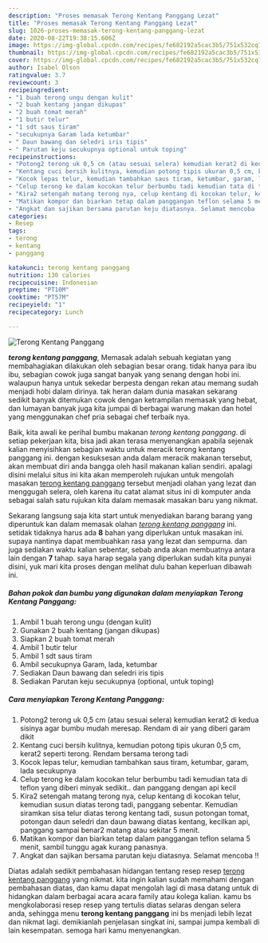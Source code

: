 ```yaml
---
description: "Proses memasak Terong Kentang Panggang Lezat"
title: "Proses memasak Terong Kentang Panggang Lezat"
slug: 1026-proses-memasak-terong-kentang-panggang-lezat
date: 2020-08-22T19:38:15.606Z
image: https://img-global.cpcdn.com/recipes/fe682192a5cac3b5/751x532cq70/terong-kentang-panggang-foto-resep-utama.jpg
thumbnail: https://img-global.cpcdn.com/recipes/fe682192a5cac3b5/751x532cq70/terong-kentang-panggang-foto-resep-utama.jpg
cover: https://img-global.cpcdn.com/recipes/fe682192a5cac3b5/751x532cq70/terong-kentang-panggang-foto-resep-utama.jpg
author: Isabel Olson
ratingvalue: 3.7
reviewcount: 3
recipeingredient:
- "1 buah terong ungu dengan kulit"
- "2 buah kentang jangan dikupas"
- "2 buah tomat merah"
- "1 butir telur"
- "1 sdt saus tiram"
- "secukupnya Garam lada ketumbar"
- " Daun bawang dan seledri iris tipis"
- " Parutan keju secukupnya optional untuk toping"
recipeinstructions:
- "Potong2 terong uk 0,5 cm (atau sesuai selera) kemudian kerat2 di kedua sisinya agar bumbu mudah meresap. Rendam di air yang diberi garam dikit"
- "Kentang cuci bersih kulitnya, kemudian potong tipis ukuran 0,5 cm, kerat2 seperti terong. Rendam bersama terong tadi"
- "Kocok lepas telur, kemudian tambahkan saus tiram, ketumbar, garam, lada secukupnya"
- "Celup terong ke dalam kocokan telur berbumbu tadi kemudian tata di teflon yang diberi minyak sedikit.. dan panggang dengan api kecil"
- "Kira2 setengah matang terong nya, celup kentang di kocokan telur, kemudian susun diatas terong tadi, panggang sebentar. Kemudian siramkan sisa telur diatas terong kentang tadi, susun potongan tomat, potongan daun seledri dan daun bawang diatas kentang, kecilkan api, panggang sampai benar2 matang atau sekitar 5 menit."
- "Matikan kompor dan biarkan tetap dalam panggangan teflon selama 5 menit, sambil tunggu agak kurang panasnya."
- "Angkat dan sajikan bersama parutan keju diatasnya. Selamat mencoba !!"
categories:
- Resep
tags:
- terong
- kentang
- panggang

katakunci: terong kentang panggang 
nutrition: 130 calories
recipecuisine: Indonesian
preptime: "PT10M"
cooktime: "PT57M"
recipeyield: "1"
recipecategory: Lunch

---
```



![Terong Kentang Panggang](https://img-global.cpcdn.com/recipes/fe682192a5cac3b5/751x532cq70/terong-kentang-panggang-foto-resep-utama.jpg)

<b><i>terong kentang panggang</i></b>, Memasak adalah sebuah kegiatan yang membahagiakan dilakukan oleh sebagian besar orang. tidak hanya para ibu ibu, sebagian cowok juga sangat banyak yang senang dengan hobi ini. walaupun hanya untuk sekedar berpesta dengan rekan atau memang sudah menjadi hobi dalam dirinya. tak heran dalam dunia masakan sekarang sedikit banyak ditemukan cowok dengan ketrampilan memasak yang hebat, dan lumayan banyak juga kita jumpai di berbagai warung makan dan hotel yang menggunakan chef pria sebagai chef terbaik nya.

Baik, kita awali ke perihal bumbu makanan <i>terong kentang panggang</i>. di setiap pekerjaan kita, bisa jadi akan terasa menyenangkan apabila sejenak kalian menyisihkan sebagian waktu untuk meracik terong kentang panggang ini. dengan kesuksesan anda dalam meracik makanan tersebut, akan membuat diri anda bangga oleh hasil makanan kalian sendiri. apalagi disini melalui situs ini kita akan memperoleh rujukan untuk mengolah masakan <u>terong kentang panggang</u> tersebut menjadi olahan yang lezat dan menggugah selera, oleh karena itu catat alamat situs ini di komputer anda sebagai salah satu rujukan kita dalam memasak masakan baru yang nikmat.




Sekarang langsung saja kita start untuk menyediakan barang barang yang diperuntuk kan dalam memasak olahan <u><i>terong kentang panggang</i></u> ini. setidak tidaknya harus ada <b>8</b> bahan yang diperlukan untuk masakan ini. supaya nantinya dapat membuahkan rasa yang lezat dan sempurna. dan juga sediakan waktu kalian sebentar, sebab anda akan membuatnya antara lain dengan <b>7</b> tahap. saya harap segala yang diperlukan sudah kita punyai disini, yuk mari kita proses dengan melihat dulu bahan keperluan dibawah ini.

<!--inarticleads1-->

##### Bahan pokok dan bumbu yang digunakan dalam menyiapkan Terong Kentang Panggang:

1. Ambil 1 buah terong ungu (dengan kulit)
1. Gunakan 2 buah kentang (jangan dikupas)
1. Siapkan 2 buah tomat merah
1. Ambil 1 butir telur
1. Ambil 1 sdt saus tiram
1. Ambil secukupnya Garam, lada, ketumbar
1. Sediakan  Daun bawang dan seledri iris tipis
1. Sediakan  Parutan keju secukupnya (optional, untuk toping)




<!--inarticleads2-->

##### Cara menyiapkan Terong Kentang Panggang:

1. Potong2 terong uk 0,5 cm (atau sesuai selera) kemudian kerat2 di kedua sisinya agar bumbu mudah meresap. Rendam di air yang diberi garam dikit
1. Kentang cuci bersih kulitnya, kemudian potong tipis ukuran 0,5 cm, kerat2 seperti terong. Rendam bersama terong tadi
1. Kocok lepas telur, kemudian tambahkan saus tiram, ketumbar, garam, lada secukupnya
1. Celup terong ke dalam kocokan telur berbumbu tadi kemudian tata di teflon yang diberi minyak sedikit.. dan panggang dengan api kecil
1. Kira2 setengah matang terong nya, celup kentang di kocokan telur, kemudian susun diatas terong tadi, panggang sebentar. Kemudian siramkan sisa telur diatas terong kentang tadi, susun potongan tomat, potongan daun seledri dan daun bawang diatas kentang, kecilkan api, panggang sampai benar2 matang atau sekitar 5 menit.
1. Matikan kompor dan biarkan tetap dalam panggangan teflon selama 5 menit, sambil tunggu agak kurang panasnya.
1. Angkat dan sajikan bersama parutan keju diatasnya. Selamat mencoba !!




Diatas adalah sedikit pembahasan hidangan tentang resep resep <u>terong kentang panggang</u> yang nikmat. kita ingin kalian sudah memahami dengan pembahasan diatas, dan kamu dapat mengolah lagi di masa datang untuk di hidangkan dalam berbagai acara acara family atau kolega kalian. kamu bs mengkolaborasi resep resep yang tertulis diatas selaras dengan selera anda, sehingga menu <b>terong kentang panggang</b> ini bs menjadi lebih lezat dan nikmat lagi. demikianlah penjelasan singkat ini, sampai jumpa kembali di lain kesempatan. semoga hari kamu menyenangkan.
